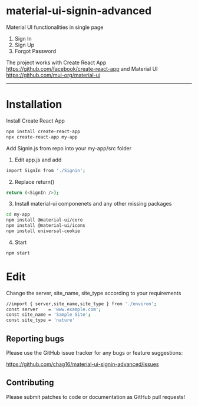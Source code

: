 # material-ui-signin-advanced

Material UI functionalities in single page 
1. Sign In 
2. Sign Up 
3. Forgot Password 

The project works with Create React App https://github.com/facebook/create-react-app 
and Material UI https://github.com/mui-org/material-ui

---
# Installation

Install Create React App

```bash
npm install create-react-app
npx create-react-app my-app
```
Add Signin.js from repo into your my-app/src folder

1. Edit app.js and add 

```bash
import SignIn from './Signin';
```

2. Replace return() 

```bash
return (<SignIn />);
```

3. Install material-ui componenets and any other missing packages

```bash
cd my-app
npm install @material-ui/core
npm install @material-ui/icons
npm install universal-cookie
```

4. Start

```bash
npm start
```
# Edit

Change the server, site_name, site_type according to your requirements

```bash
//import { server,site_name,site_type } from './environ';
const server    = 'www.example.com';
const site_name = 'Sample Site';
const site_type = 'nature'
```

## Reporting bugs
Please use the GitHub issue tracker for any bugs or feature suggestions:

https://github.com/chag16/material-ui-signin-advanced/issues

## Contributing
Please submit patches to code or documentation as GitHub pull requests! 
